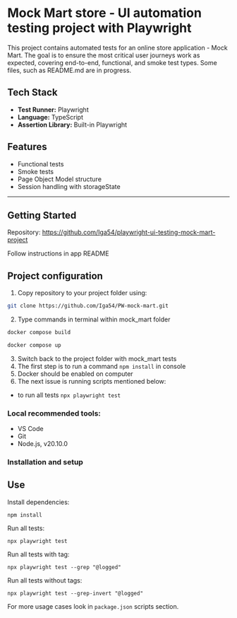 # Mock Mart store - UI automation testing project with Playwright


This project contains automated tests for an online store application - Mock Mart. The goal is to ensure the most critical user journeys work as expected, covering end-to-end, functional, and smoke test types. Some files, such as README.md are in progress.


## Tech Stack

- **Test Runner:** Playwright
- **Language:** TypeScript
- **Assertion Library:** Built-in Playwright


## Features

- Functional tests
- Smoke tests
- Page Object Model structure
- Session handling with storageState

---

## Getting Started

Repository: https://github.com/Iga54/playwright-ui-testing-mock-mart-project

Follow instructions in app README

## Project configuration

1. Copy repository to your project folder using:
```bash
git clone https://github.com/Iga54/PW-mock-mart.git
```
2. Type commands in terminal within mock_mart folder
```bash
docker compose build
```
```bash
docker compose up
```
3. Switch back to the project folder with mock_mart tests
4. The first step is to run a command ```npm install``` in console
5. Docker should be enabled on computer
6. The next issue is running scripts mentioned below:
- to run all tests ```npx playwright test```

### Local recommended tools:

- VS Code
- Git
- Node.js, v20.10.0

### Installation and setup

## Use

Install dependencies:

```
npm install
```

Run all tests:

```
npx playwright test
```

Run all tests with tag:

```
npx playwright test --grep "@logged"
```

Run all tests without tags:

```
npx playwright test --grep-invert "@logged"
```

For more usage cases look in `package.json` scripts section.


